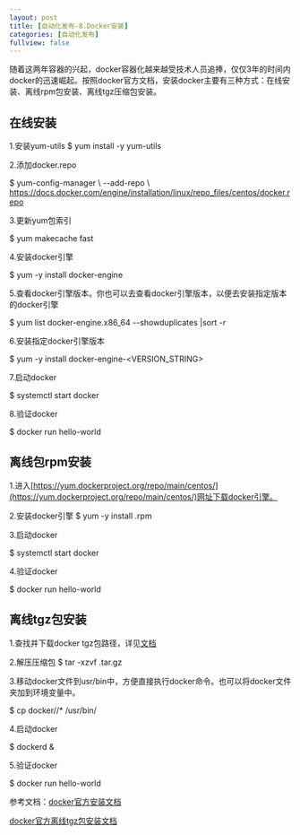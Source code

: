 ```yaml
---
layout: post
title: [自动化发布-8.Docker安装]
categories: [自动化发布]
fullview: false
---
```

随着这两年容器的兴起，docker容器化越来越受技术人员追捧，仅仅3年的时间内docker的迅速崛起。按照docker官方文档，安装docker主要有三种方式：在线安装、离线rpm包安装、离线tgz压缩包安装。

## 在线安装

1.安装yum-utils
$ yum install -y yum-utils

2.添加docker.repo

$ yum-config-manager \ --add-repo \ https://docs.docker.com/engine/installation/linux/repo_files/centos/docker.repo

3.更新yum包索引

$ yum makecache fast

4.安装docker引擎

$ yum -y install docker-engine

5.查看docker引擎版本。你也可以去查看docker引擎版本，以便去安装指定版本的docker引擎

$ yum list docker-engine.x86_64 --showduplicates |sort -r

6.安装指定docker引擎版本

$ yum -y install docker-engine-<VERSION_STRING>

7.启动docker

$ systemctl start docker

8.验证docker

$ docker run hello-world

## 离线包rpm安装

1.进入[https://yum.dockerproject.org/repo/main/centos/](https://yum.dockerproject.org/repo/main/centos/)网址下载docker引擎。

2.安装docker引擎
$ yum -y install <docker-package-name>.rpm

3.启动docker

$ systemctl start docker

4.验证docker

$ docker run hello-world

## 离线tgz包安装

1.查找并下载docker tgz包路径，详见[文档](https://github.com/docker/docker/releases)

2.解压压缩包
$ tar -xzvf <FILE>.tar.gz

3.移动docker文件到usr/bin中，方便直接执行docker命令。也可以将docker文件夹加到环境变量中。

$ cp docker//* /usr/bin/

4.启动docker

$ dockerd &

5.验证docker

$ docker run hello-world

参考文档：[docker官方安装文档](https://docs.docker.com/engine/installation/linux/centos/)

[docker官方离线tgz包安装文档](https://docs.docker.com/engine/installation/binaries/)
